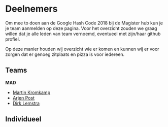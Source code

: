 # Deelnemers

Om mee to doen aan de Google Hash Code 2018 bij de Magister hub kun je je team aanmelden op deze pagina. Voor het overzicht zouden we graag willen dat je alle leden van team vernoemd, eventueel met zijn/haar github profiel. 

Op deze manier houden wij overzicht wie er komen en kunnen wij er voor zorgen dat er genoeg zitplaats en pizza is voor iedereen.

## Teams

**MAD**
  - [Martin Kromkamp](https://github.com/mkromkamp)
  - [Arjen Post](https://github.com/dotarj)
  - [Dirk Lemstra](https://github.com/dlemstra)

## Individueel